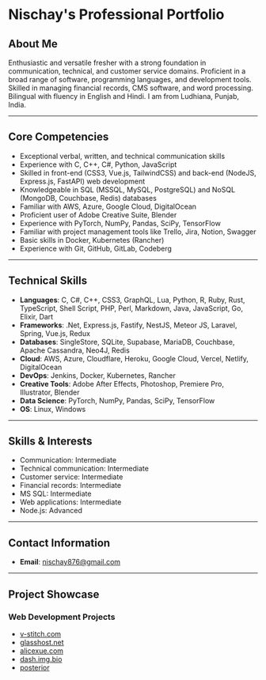 # **Nischay's Professional Portfolio**

## **About Me**
Enthusiastic and versatile fresher with a strong foundation in communication, technical, and customer service domains. Proficient in a broad range of software, programming languages, and development tools. Skilled in managing financial records, CMS software, and word processing. Bilingual with fluency in English and Hindi. I am from Ludhiana, Punjab, India.

---

## **Core Competencies**
- Exceptional verbal, written, and technical communication skills
- Experience with C, C++, C#, Python, JavaScript
- Skilled in front-end (CSS3, Vue.js, TailwindCSS) and back-end (NodeJS, Express.js, FastAPI) web development
- Knowledgeable in SQL (MSSQL, MySQL, PostgreSQL) and NoSQL (MongoDB, Couchbase, Redis) databases
- Familiar with AWS, Azure, Google Cloud, DigitalOcean
- Proficient user of Adobe Creative Suite, Blender
- Experience with PyTorch, NumPy, Pandas, SciPy, TensorFlow
- Familiar with project management tools like Trello, Jira, Notion, Swagger
- Basic skills in Docker, Kubernetes (Rancher)
- Experience with Git, GitHub, GitLab, Codeberg

---

## **Technical Skills**
- **Languages**: C, C#, C++, CSS3, GraphQL, Lua, Python, R, Ruby, Rust, TypeScript, Shell Script, PHP, Perl, Markdown, Java, JavaScript, Go, Elixir, Dart
- **Frameworks**: .Net, Express.js, Fastify, NestJS, Meteor JS, Laravel, Spring, Vue.js, Redux
- **Databases**: SingleStore, SQLite, Supabase, MariaDB, Couchbase, Apache Cassandra, Neo4J, Redis
- **Cloud**: AWS, Azure, Cloudflare, Heroku, Google Cloud, Vercel, Netlify, DigitalOcean
- **DevOps**: Jenkins, Docker, Kubernetes, Rancher
- **Creative Tools**: Adobe After Effects, Photoshop, Premiere Pro, Illustrator, Blender
- **Data Science**: PyTorch, NumPy, Pandas, SciPy, TensorFlow
- **OS**: Linux, Windows

---

## **Skills & Interests**
- Communication: Intermediate
- Technical communication: Intermediate
- Customer service: Intermediate
- Financial records: Intermediate
- MS SQL: Intermediate
- Web applications: Intermediate
- Node.js: Advanced

---

## **Contact Information**
- **Email**: nischay876@gmail.com

---

## **Project Showcase**
### **Web Development Projects**
- [v-stitch.com](https://v-stitch.com)
- [glasshost.net](https://glasshost.net)
- [alicexue.com](https://alicexue.com)
- [dash.img.bio](https://dash.img.bio)
- [posterior](https://github.com/nischay876/posterior)
